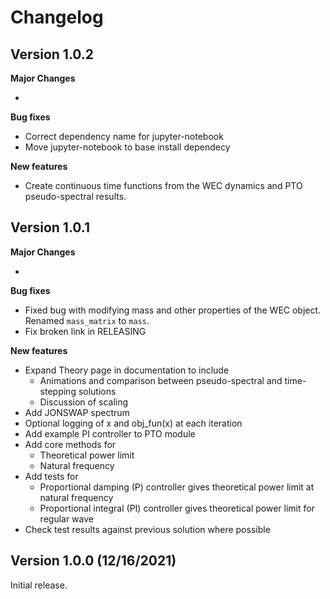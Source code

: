 
# Changelog

## Version 1.0.2

**Major Changes**

*

**Bug fixes**

* Correct dependency name for jupyter-notebook
* Move jupyter-notebook to base install dependecy

**New features**

* Create continuous time functions from the WEC dynamics and PTO pseudo-spectral results.


## Version 1.0.1

**Major Changes**

*

**Bug fixes**

* Fixed bug with modifying mass and other properties of the WEC object. Renamed `mass_matrix` to `mass`.
* Fix broken link in RELEASING

**New features**

* Expand Theory page in documentation to include
	* Animations and comparison between pseudo-spectral and time-stepping solutions
	* Discussion of scaling
* Add JONSWAP spectrum
* Optional logging of x and obj_fun(x) at each iteration
* Add example PI controller to PTO module
* Add core methods for
	* Theoretical power limit
	* Natural frequency
* Add tests for
	* Proportional damping (P) controller gives theoretical power limit at natural frequency
	* Proportional integral (PI) controller gives theoretical power limit for regular wave
* Check test results against previous solution where possible

## Version 1.0.0 (12/16/2021)
Initial release.
